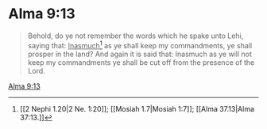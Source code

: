 # Alma 9:13

> Behold, do ye not remember the words which he spake unto Lehi, saying that: <u>Inasmuch</u>[^a] as ye shall keep my commandments, ye shall prosper in the land? And again it is said that: Inasmuch as ye will not keep my commandments ye shall be cut off from the presence of the Lord.

[Alma 9:13](https://www.churchofjesuschrist.org/study/scriptures/bofm/alma/9?lang=eng&id=p13#p13)


[^a]: [[2 Nephi 1.20|2 Ne. 1:20]]; [[Mosiah 1.7|Mosiah 1:7]]; [[Alma 37.13|Alma 37:13.]]
